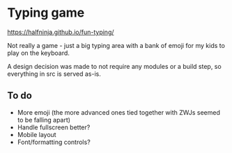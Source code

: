 # Typing game

https://halfninja.github.io/fun-typing/

Not really a game - just a big typing area with a bank of emoji for my kids to play on the keyboard.

A design decision was made to not require any modules or a build step, so everything in src is served as-is.

## To do

* More emoji (the more advanced ones tied together with ZWJs seemed to be falling apart)
* Handle fullscreen better?
* Mobile layout
* Font/formatting controls?
